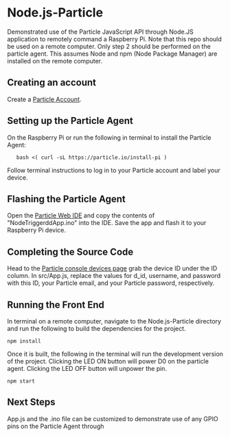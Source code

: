 # Node.js-Particle
Demonstrated use of the Particle JavaScript API through Node.JS application to remotely command a Raspberry Pi. Note that this repo should be used on a remote computer. Only step 2 should be performed on the particle agent. This assumes Node and npm (Node Package Manager) are installed on the remote computer.

Creating an account
----------
Create a [Particle Account](https://login.particle.io/login).

Setting up the Particle Agent
----------
On the Raspberry Pi or run the following in terminal to install the Particle Agent:
```
   bash <( curl -sL https://particle.io/install-pi )
```
Follow terminal instructions to log in to your Particle account and label your device.

Flashing the Particle Agent
----------
Open the [Particle Web IDE](https://console.particle.io/build/new) and copy the contents of "NodeTriggerddApp.ino" into the IDE. Save the app and flash it to your Raspberry Pi device.

Completing the Source Code
----------
Head to the [Particle console devices page](https://console.particle.io/devices) grab the device ID under the ID column. In src/App.js, replace the values for d_id, username, and password with this ID, your Particle email, and your Particle password, respectively.

Running the Front End
----------
In terminal on a remote computer, navigate to the Node.js-Particle directory and run the following to build the dependencies for the project.
```
npm install 
```
Once it is built, the following in the terminal will run the development version of the project. Clicking the LED ON button will power D0 on the particle agent. Clicking the LED OFF button will unpower the pin.
```
npm start 
```

Next Steps
----------
App.js and the .ino file can be customized to demonstrate use of any GPIO pins on the Particle Agent through 
